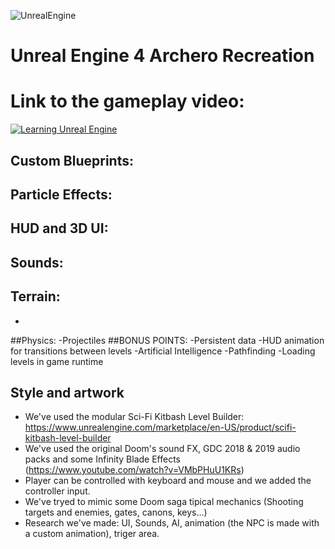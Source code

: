 ![UnrealEngine](https://img.shields.io/badge/Unreal%20Engine-Learning-red)
# Unreal Engine 4 Archero Recreation
# Link to the gameplay video: 
[![Learning Unreal Engine](https://i9.ytimg.com/vi/OIYm6vissoA/mq2.jpg?sqp=CJehzfQF&rs=AOn4CLBVxJjVfB2iHkszMhr2oR_Dk11P6Q)](https://www.youtube.com/watch?v=h3HG1Fals78&feature=youtu.be "Unreal Engine Archero ")
## Custom Blueprints:
 
 ## Particle Effects:
  
 ## HUD and 3D UI:

 ## Sounds:
 
  ## Terrain:
  -
  ##Physics:
  -Projectiles
  ##BONUS POINTS:
  -Persistent data
  -HUD animation for transitions between levels
  -Artificial Intelligence
  -Pathfinding
  -Loading levels in game runtime
  
  
## Style and artwork
  - We've used the modular Sci-Fi Kitbash Level Builder: https://www.unrealengine.com/marketplace/en-US/product/scifi-kitbash-level-builder
  - We've used the original Doom's sound FX, GDC 2018 & 2019 audio packs and some Infinity Blade Effects (https://www.youtube.com/watch?v=VMbPHuU1KRs)
  - Player can be controlled with keyboard and mouse and we added the controller input.
  - We've tryed to mimic some Doom saga tipical mechanics (Shooting targets and enemies, gates, canons, keys...)
  - Research we've made: UI, Sounds, AI, animation (the NPC is made with a custom animation), triger area.
